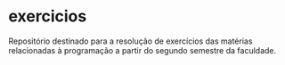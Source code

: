 # exercicios
Repositório destinado para a resolução de exercícios das matérias relacionadas à programação a partir do segundo semestre da faculdade.
